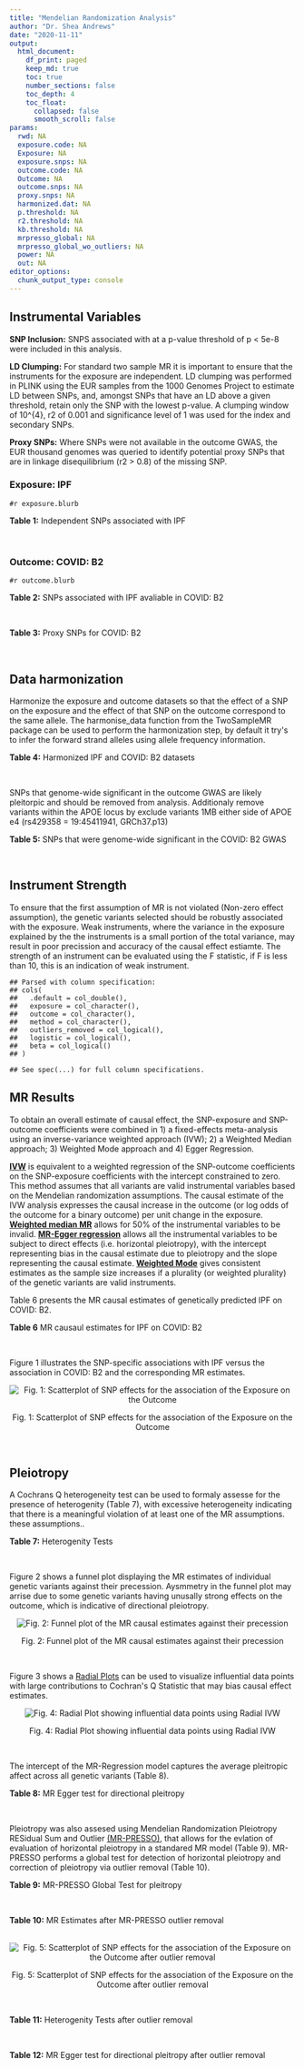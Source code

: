 ```yaml
---
title: "Mendelian Randomization Analysis"
author: "Dr. Shea Andrews"
date: "2020-11-11"
output:
  html_document:
    df_print: paged
    keep_md: true
    toc: true
    number_sections: false
    toc_depth: 4
    toc_float:
      collapsed: false
      smooth_scroll: false
params:
  rwd: NA
  exposure.code: NA
  Exposure: NA
  exposure.snps: NA
  outcome.code: NA
  Outcome: NA
  outcome.snps: NA
  proxy.snps: NA
  harmonized.dat: NA
  p.threshold: NA
  r2.threshold: NA
  kb.threshold: NA
  mrpresso_global: NA
  mrpresso_global_wo_outliers: NA
  power: NA
  out: NA
editor_options:
  chunk_output_type: console
---
```







## Instrumental Variables
**SNP Inclusion:** SNPS associated with at a p-value threshold of p < 5e-8 were included in this analysis.
<br>

**LD Clumping:** For standard two sample MR it is important to ensure that the instruments for the exposure are independent. LD clumping was performed in PLINK using the EUR samples from the 1000 Genomes Project to estimate LD between SNPs, and, amongst SNPs that have an LD above a given threshold, retain only the SNP with the lowest p-value. A clumping window of 10^{4}, r2 of 0.001 and significance level of 1 was used for the index and secondary SNPs.
<br>

**Proxy SNPs:** Where SNPs were not available in the outcome GWAS, the EUR thousand genomes was queried to identify potential proxy SNPs that are in linkage disequilibrium (r2 > 0.8) of the missing SNP.
<br>

### Exposure: IPF
`#r exposure.blurb`
<br>

**Table 1:** Independent SNPs associated with IPF
<div data-pagedtable="false">
  <script data-pagedtable-source type="application/json">
{"columns":[{"label":["SNP"],"name":[1],"type":["chr"],"align":["left"]},{"label":["CHROM"],"name":[2],"type":["dbl"],"align":["right"]},{"label":["POS"],"name":[3],"type":["dbl"],"align":["right"]},{"label":["REF"],"name":[4],"type":["chr"],"align":["left"]},{"label":["ALT"],"name":[5],"type":["chr"],"align":["left"]},{"label":["AF"],"name":[6],"type":["dbl"],"align":["right"]},{"label":["BETA"],"name":[7],"type":["dbl"],"align":["right"]},{"label":["SE"],"name":[8],"type":["dbl"],"align":["right"]},{"label":["Z"],"name":[9],"type":["dbl"],"align":["right"]},{"label":["P"],"name":[10],"type":["dbl"],"align":["right"]},{"label":["N"],"name":[11],"type":["dbl"],"align":["right"]},{"label":["TRAIT"],"name":[12],"type":["chr"],"align":["left"]}],"data":[{"1":"rs78238620","2":"3","3":"44902386","4":"T","5":"A","6":"0.053459","7":"0.4593835","8":"0.07390969","9":"6.215471","10":"5.117086e-10","11":"11259","12":"Idiopathic_Pulmonary_Fibrosis"},{"1":"rs12696304","2":"3","3":"169481271","4":"C","5":"G","6":"0.278854","7":"0.2668156","8":"0.03717319","9":"7.177635","10":"7.092778e-13","11":"11259","12":"Idiopathic_Pulmonary_Fibrosis"},{"1":"rs2013701","2":"4","3":"89885086","4":"G","5":"T","6":"0.487438","7":"-0.2424697","8":"0.03330002","9":"-7.281368","10":"3.304528e-13","11":"11259","12":"Idiopathic_Pulmonary_Fibrosis"},{"1":"rs7725218","2":"5","3":"1282414","4":"G","5":"A","6":"0.323107","7":"-0.3293240","8":"0.03544862","9":"-9.290180","10":"1.540283e-20","11":"11259","12":"Idiopathic_Pulmonary_Fibrosis"},{"1":"rs2076295","2":"6","3":"7563232","4":"T","5":"G","6":"0.468835","7":"0.3799705","8":"0.03322854","9":"11.435066","10":"2.793256e-30","11":"11259","12":"Idiopathic_Pulmonary_Fibrosis"},{"1":"rs12699415","2":"7","3":"1909479","4":"A","5":"G","6":"0.580176","7":"-0.2440172","8":"0.03400225","9":"-7.176502","10":"7.151760e-13","11":"11259","12":"Idiopathic_Pulmonary_Fibrosis"},{"1":"rs2897075","2":"7","3":"99630342","4":"C","5":"T","6":"0.391410","7":"0.2585521","8":"0.03404714","9":"7.593945","10":"3.103096e-14","11":"11259","12":"Idiopathic_Pulmonary_Fibrosis"},{"1":"rs28513081","2":"8","3":"120934126","4":"A","5":"G","6":"0.427310","7":"-0.2034907","8":"0.03346963","9":"-6.079862","10":"1.202864e-09","11":"11259","12":"Idiopathic_Pulmonary_Fibrosis"},{"1":"rs35705950","2":"11","3":"1241221","4":"G","5":"T","6":"0.140904","7":"1.5773608","8":"0.05180105","9":"30.450365","10":"1.184630e-203","11":"11259","12":"Idiopathic_Pulmonary_Fibrosis"},{"1":"rs9577395","2":"13","3":"113534984","4":"C","5":"G","6":"0.207732","7":"-0.2642992","8":"0.04115030","9":"-6.422778","10":"1.338099e-10","11":"11259","12":"Idiopathic_Pulmonary_Fibrosis"},{"1":"rs59424629","2":"15","3":"40720542","4":"G","5":"T","6":"0.538260","7":"0.2678313","8":"0.03320740","9":"8.065411","10":"7.298965e-16","11":"11259","12":"Idiopathic_Pulmonary_Fibrosis"},{"1":"rs62023891","2":"15","3":"86097216","4":"G","5":"A","6":"0.300615","7":"0.2356498","8":"0.03664299","9":"6.430965","10":"1.267962e-10","11":"11259","12":"Idiopathic_Pulmonary_Fibrosis"},{"1":"rs17652520","2":"17","3":"44098967","4":"G","5":"A","6":"0.214766","7":"-0.3286135","8":"0.04066747","9":"-8.080502","10":"6.450078e-16","11":"11259","12":"Idiopathic_Pulmonary_Fibrosis"},{"1":"rs12610495","2":"19","3":"4717672","4":"A","5":"G","6":"0.305555","7":"0.2722340","8":"0.03899250","9":"6.981701","10":"2.916276e-12","11":"11259","12":"Idiopathic_Pulmonary_Fibrosis"},{"1":"rs41308092","2":"20","3":"62324391","4":"G","5":"A","6":"0.019674","7":"0.7503587","8":"0.12196998","9":"6.151995","10":"7.651443e-10","11":"11259","12":"Idiopathic_Pulmonary_Fibrosis"}],"options":{"columns":{"min":{},"max":[10]},"rows":{"min":[10],"max":[10]},"pages":{}}}
  </script>
</div>
<br>

### Outcome: COVID: B2
`#r outcome.blurb`
<br>

**Table 2:** SNPs associated with IPF avaliable in COVID: B2
<div data-pagedtable="false">
  <script data-pagedtable-source type="application/json">
{"columns":[{"label":["SNP"],"name":[1],"type":["chr"],"align":["left"]},{"label":["CHROM"],"name":[2],"type":["dbl"],"align":["right"]},{"label":["POS"],"name":[3],"type":["dbl"],"align":["right"]},{"label":["REF"],"name":[4],"type":["chr"],"align":["left"]},{"label":["ALT"],"name":[5],"type":["chr"],"align":["left"]},{"label":["AF"],"name":[6],"type":["dbl"],"align":["right"]},{"label":["BETA"],"name":[7],"type":["dbl"],"align":["right"]},{"label":["SE"],"name":[8],"type":["dbl"],"align":["right"]},{"label":["Z"],"name":[9],"type":["dbl"],"align":["right"]},{"label":["P"],"name":[10],"type":["dbl"],"align":["right"]},{"label":["N"],"name":[11],"type":["dbl"],"align":["right"]},{"label":["TRAIT"],"name":[12],"type":["chr"],"align":["left"]}],"data":[{"1":"rs78238620","2":"3","3":"44902386","4":"T","5":"A","6":"0.05124","7":"0.1021600","8":"0.044673","9":"2.2868399","10":"2.221e-02","11":"969567","12":"COVID:_hospitalized_vs._population"},{"1":"rs12696304","2":"3","3":"169481271","4":"C","5":"G","6":"0.27150","7":"0.0171570","8":"0.022562","9":"0.7604379","10":"4.470e-01","11":"969567","12":"COVID:_hospitalized_vs._population"},{"1":"rs2013701","2":"4","3":"89885086","4":"G","5":"T","6":"0.51970","7":"-0.0155970","8":"0.020608","9":"-0.7568420","10":"4.492e-01","11":"968954","12":"COVID:_hospitalized_vs._population"},{"1":"rs7725218","2":"5","3":"1282414","4":"G","5":"A","6":"0.35240","7":"-0.0422490","8":"0.021213","9":"-1.9916561","10":"4.641e-02","11":"969567","12":"COVID:_hospitalized_vs._population"},{"1":"rs2076295","2":"6","3":"7563232","4":"T","5":"G","6":"0.43460","7":"0.0456730","8":"0.025861","9":"1.7660957","10":"7.738e-02","11":"954801","12":"COVID:_hospitalized_vs._population"},{"1":"rs12699415","2":"7","3":"1909479","4":"A","5":"G","6":"0.57810","7":"-0.0496930","8":"0.021453","9":"-2.3163660","10":"2.054e-02","11":"967473","12":"COVID:_hospitalized_vs._population"},{"1":"rs2897075","2":"7","3":"99630342","4":"C","5":"T","6":"0.37730","7":"0.0862670","8":"0.022626","9":"3.8127376","10":"1.375e-04","11":"965636","12":"COVID:_hospitalized_vs._population"},{"1":"rs28513081","2":"8","3":"120934126","4":"A","5":"G","6":"0.46420","7":"-0.0337710","8":"0.023904","9":"-1.4127761","10":"1.577e-01","11":"959511","12":"COVID:_hospitalized_vs._population"},{"1":"rs35705950","2":"11","3":"1241221","4":"G","5":"T","6":"0.11050","7":"-0.1673500","8":"0.041444","9":"-4.0379790","10":"5.390e-05","11":"657685","12":"COVID:_hospitalized_vs._population"},{"1":"rs9577395","2":"13","3":"113534984","4":"C","5":"G","6":"0.21850","7":"0.0598950","8":"0.025568","9":"2.3425767","10":"1.915e-02","11":"969567","12":"COVID:_hospitalized_vs._population"},{"1":"rs59424629","2":"15","3":"40720542","4":"G","5":"T","6":"0.54740","7":"0.0082193","8":"0.020720","9":"0.3966844","10":"6.916e-01","11":"969567","12":"COVID:_hospitalized_vs._population"},{"1":"rs62023891","2":"15","3":"86097216","4":"G","5":"A","6":"0.28980","7":"-0.0035899","8":"0.023823","9":"-0.1506905","10":"8.802e-01","11":"969567","12":"COVID:_hospitalized_vs._population"},{"1":"rs17652520","2":"17","3":"44098967","4":"G","5":"A","6":"0.17580","7":"-0.1162300","8":"0.029807","9":"-3.8994196","10":"9.646e-05","11":"952942","12":"COVID:_hospitalized_vs._population"},{"1":"rs12610495","2":"19","3":"4717672","4":"A","5":"G","6":"0.30960","7":"0.1429300","8":"0.028108","9":"5.0850292","10":"3.678e-07","11":"929480","12":"COVID:_hospitalized_vs._population"},{"1":"rs41308092","2":"20","3":"62324391","4":"G","5":"A","6":"0.02721","7":"-0.0657130","8":"0.083153","9":"-0.7902661","10":"4.294e-01","11":"931355","12":"COVID:_hospitalized_vs._population"}],"options":{"columns":{"min":{},"max":[10]},"rows":{"min":[10],"max":[10]},"pages":{}}}
  </script>
</div>
<br>

**Table 3:** Proxy SNPs for COVID: B2
<div data-pagedtable="false">
  <script data-pagedtable-source type="application/json">
{"columns":[{"label":["proxy.outcome"],"name":[1],"type":["lgl"],"align":["right"]},{"label":["target_snp"],"name":[2],"type":["lgl"],"align":["right"]},{"label":["proxy_snp"],"name":[3],"type":["lgl"],"align":["right"]},{"label":["ld.r2"],"name":[4],"type":["lgl"],"align":["right"]},{"label":["Dprime"],"name":[5],"type":["lgl"],"align":["right"]},{"label":["ref.proxy"],"name":[6],"type":["lgl"],"align":["right"]},{"label":["alt.proxy"],"name":[7],"type":["lgl"],"align":["right"]},{"label":["CHROM"],"name":[8],"type":["lgl"],"align":["right"]},{"label":["POS"],"name":[9],"type":["lgl"],"align":["right"]},{"label":["ALT.proxy"],"name":[10],"type":["lgl"],"align":["right"]},{"label":["REF.proxy"],"name":[11],"type":["lgl"],"align":["right"]},{"label":["AF"],"name":[12],"type":["lgl"],"align":["right"]},{"label":["BETA"],"name":[13],"type":["lgl"],"align":["right"]},{"label":["SE"],"name":[14],"type":["lgl"],"align":["right"]},{"label":["P"],"name":[15],"type":["lgl"],"align":["right"]},{"label":["N"],"name":[16],"type":["lgl"],"align":["right"]},{"label":["ref"],"name":[17],"type":["lgl"],"align":["right"]},{"label":["alt"],"name":[18],"type":["lgl"],"align":["right"]},{"label":["ALT"],"name":[19],"type":["lgl"],"align":["right"]},{"label":["REF"],"name":[20],"type":["lgl"],"align":["right"]},{"label":["PHASE"],"name":[21],"type":["lgl"],"align":["right"]}],"data":[{"1":"NA","2":"NA","3":"NA","4":"NA","5":"NA","6":"NA","7":"NA","8":"NA","9":"NA","10":"NA","11":"NA","12":"NA","13":"NA","14":"NA","15":"NA","16":"NA","17":"NA","18":"NA","19":"NA","20":"NA","21":"NA"}],"options":{"columns":{"min":{},"max":[10]},"rows":{"min":[10],"max":[10]},"pages":{}}}
  </script>
</div>
<br>

## Data harmonization
Harmonize the exposure and outcome datasets so that the effect of a SNP on the exposure and the effect of that SNP on the outcome correspond to the same allele. The harmonise_data function from the TwoSampleMR package can be used to perform the harmonization step, by default it try's to infer the forward strand alleles using allele frequency information.
<br>

**Table 4:** Harmonized IPF and COVID: B2 datasets
<div data-pagedtable="false">
  <script data-pagedtable-source type="application/json">
{"columns":[{"label":["SNP"],"name":[1],"type":["chr"],"align":["left"]},{"label":["effect_allele.exposure"],"name":[2],"type":["chr"],"align":["left"]},{"label":["other_allele.exposure"],"name":[3],"type":["chr"],"align":["left"]},{"label":["effect_allele.outcome"],"name":[4],"type":["chr"],"align":["left"]},{"label":["other_allele.outcome"],"name":[5],"type":["chr"],"align":["left"]},{"label":["beta.exposure"],"name":[6],"type":["dbl"],"align":["right"]},{"label":["beta.outcome"],"name":[7],"type":["dbl"],"align":["right"]},{"label":["eaf.exposure"],"name":[8],"type":["dbl"],"align":["right"]},{"label":["eaf.outcome"],"name":[9],"type":["dbl"],"align":["right"]},{"label":["remove"],"name":[10],"type":["lgl"],"align":["right"]},{"label":["palindromic"],"name":[11],"type":["lgl"],"align":["right"]},{"label":["ambiguous"],"name":[12],"type":["lgl"],"align":["right"]},{"label":["id.outcome"],"name":[13],"type":["chr"],"align":["left"]},{"label":["chr.outcome"],"name":[14],"type":["dbl"],"align":["right"]},{"label":["pos.outcome"],"name":[15],"type":["dbl"],"align":["right"]},{"label":["se.outcome"],"name":[16],"type":["dbl"],"align":["right"]},{"label":["z.outcome"],"name":[17],"type":["dbl"],"align":["right"]},{"label":["pval.outcome"],"name":[18],"type":["dbl"],"align":["right"]},{"label":["samplesize.outcome"],"name":[19],"type":["dbl"],"align":["right"]},{"label":["outcome"],"name":[20],"type":["chr"],"align":["left"]},{"label":["mr_keep.outcome"],"name":[21],"type":["lgl"],"align":["right"]},{"label":["pval_origin.outcome"],"name":[22],"type":["chr"],"align":["left"]},{"label":["chr.exposure"],"name":[23],"type":["dbl"],"align":["right"]},{"label":["pos.exposure"],"name":[24],"type":["dbl"],"align":["right"]},{"label":["se.exposure"],"name":[25],"type":["dbl"],"align":["right"]},{"label":["z.exposure"],"name":[26],"type":["dbl"],"align":["right"]},{"label":["pval.exposure"],"name":[27],"type":["dbl"],"align":["right"]},{"label":["samplesize.exposure"],"name":[28],"type":["dbl"],"align":["right"]},{"label":["exposure"],"name":[29],"type":["chr"],"align":["left"]},{"label":["mr_keep.exposure"],"name":[30],"type":["lgl"],"align":["right"]},{"label":["pval_origin.exposure"],"name":[31],"type":["chr"],"align":["left"]},{"label":["id.exposure"],"name":[32],"type":["chr"],"align":["left"]},{"label":["action"],"name":[33],"type":["dbl"],"align":["right"]},{"label":["mr_keep"],"name":[34],"type":["lgl"],"align":["right"]},{"label":["pt"],"name":[35],"type":["dbl"],"align":["right"]},{"label":["pleitropy_keep"],"name":[36],"type":["lgl"],"align":["right"]},{"label":["mrpresso_RSSobs"],"name":[37],"type":["dbl"],"align":["right"]},{"label":["mrpresso_pval"],"name":[38],"type":["chr"],"align":["left"]},{"label":["mrpresso_keep"],"name":[39],"type":["lgl"],"align":["right"]}],"data":[{"1":"rs12610495","2":"G","3":"A","4":"G","5":"A","6":"0.2722340","7":"0.1429300","8":"0.305555","9":"0.30960","10":"FALSE","11":"FALSE","12":"FALSE","13":"V87X6K","14":"19","15":"4717672","16":"0.028108","17":"5.0850292","18":"3.678e-07","19":"929480","20":"covidhgi2020anaB2v4","21":"TRUE","22":"reported","23":"19","24":"4717672","25":"0.03899250","26":"6.981701","27":"2.916276e-12","28":"11259","29":"Allen2020ipf","30":"TRUE","31":"reported","32":"HxV1QN","33":"2","34":"TRUE","35":"5e-08","36":"TRUE","37":"1.942359e-02","38":"<0.0015","39":"FALSE"},{"1":"rs12696304","2":"G","3":"C","4":"G","5":"C","6":"0.2668156","7":"0.0171570","8":"0.278854","9":"0.27150","10":"FALSE","11":"TRUE","12":"FALSE","13":"V87X6K","14":"3","15":"169481271","16":"0.022562","17":"0.7604379","18":"4.470e-01","19":"969567","20":"covidhgi2020anaB2v4","21":"TRUE","22":"reported","23":"3","24":"169481271","25":"0.03717319","26":"7.177635","27":"7.092778e-13","28":"11259","29":"Allen2020ipf","30":"TRUE","31":"reported","32":"HxV1QN","33":"2","34":"TRUE","35":"5e-08","36":"TRUE","37":"1.041659e-04","38":"1","39":"TRUE"},{"1":"rs12699415","2":"G","3":"A","4":"G","5":"A","6":"-0.2440172","7":"-0.0496930","8":"0.580176","9":"0.57810","10":"FALSE","11":"FALSE","12":"FALSE","13":"V87X6K","14":"7","15":"1909479","16":"0.021453","17":"-2.3163660","18":"2.054e-02","19":"967473","20":"covidhgi2020anaB2v4","21":"TRUE","22":"reported","23":"7","24":"1909479","25":"0.03400225","26":"-7.176502","27":"7.151760e-13","28":"11259","29":"Allen2020ipf","30":"TRUE","31":"reported","32":"HxV1QN","33":"2","34":"TRUE","35":"5e-08","36":"TRUE","37":"1.997806e-03","38":"0.609","39":"TRUE"},{"1":"rs17652520","2":"A","3":"G","4":"A","5":"G","6":"-0.3286135","7":"-0.1162300","8":"0.214766","9":"0.17580","10":"FALSE","11":"FALSE","12":"FALSE","13":"V87X6K","14":"17","15":"44098967","16":"0.029807","17":"-3.8994196","18":"9.646e-05","19":"952942","20":"covidhgi2020anaB2v4","21":"TRUE","22":"reported","23":"17","24":"44098967","25":"0.04066747","26":"-8.080502","27":"6.450078e-16","28":"11259","29":"Allen2020ipf","30":"TRUE","31":"reported","32":"HxV1QN","33":"2","34":"TRUE","35":"5e-08","36":"TRUE","37":"1.237526e-02","38":"<0.0015","39":"FALSE"},{"1":"rs2013701","2":"T","3":"G","4":"T","5":"G","6":"-0.2424697","7":"-0.0155970","8":"0.487438","9":"0.51970","10":"FALSE","11":"FALSE","12":"FALSE","13":"V87X6K","14":"4","15":"89885086","16":"0.020608","17":"-0.7568420","18":"4.492e-01","19":"968954","20":"covidhgi2020anaB2v4","21":"TRUE","22":"reported","23":"4","24":"89885086","25":"0.03330002","26":"-7.281368","27":"3.304528e-13","28":"11259","29":"Allen2020ipf","30":"TRUE","31":"reported","32":"HxV1QN","33":"2","34":"TRUE","35":"5e-08","36":"TRUE","37":"8.605308e-05","38":"1","39":"TRUE"},{"1":"rs2076295","2":"G","3":"T","4":"G","5":"T","6":"0.3799705","7":"0.0456730","8":"0.468835","9":"0.43460","10":"FALSE","11":"FALSE","12":"FALSE","13":"V87X6K","14":"6","15":"7563232","16":"0.025861","17":"1.7660957","18":"7.738e-02","19":"954801","20":"covidhgi2020anaB2v4","21":"TRUE","22":"reported","23":"6","24":"7563232","25":"0.03322854","26":"11.435066","27":"2.793256e-30","28":"11259","29":"Allen2020ipf","30":"TRUE","31":"reported","32":"HxV1QN","33":"2","34":"TRUE","35":"5e-08","36":"TRUE","37":"1.415647e-03","38":"1","39":"TRUE"},{"1":"rs28513081","2":"G","3":"A","4":"G","5":"A","6":"-0.2034907","7":"-0.0337710","8":"0.427310","9":"0.46420","10":"FALSE","11":"FALSE","12":"FALSE","13":"V87X6K","14":"8","15":"120934126","16":"0.023904","17":"-1.4127761","18":"1.577e-01","19":"959511","20":"covidhgi2020anaB2v4","21":"TRUE","22":"reported","23":"8","24":"120934126","25":"0.03346963","26":"-6.079862","27":"1.202864e-09","28":"11259","29":"Allen2020ipf","30":"TRUE","31":"reported","32":"HxV1QN","33":"2","34":"TRUE","35":"5e-08","36":"TRUE","37":"8.278683e-04","38":"1","39":"TRUE"},{"1":"rs2897075","2":"T","3":"C","4":"T","5":"C","6":"0.2585521","7":"0.0862670","8":"0.391410","9":"0.37730","10":"FALSE","11":"FALSE","12":"FALSE","13":"V87X6K","14":"7","15":"99630342","16":"0.022626","17":"3.8127376","18":"1.375e-04","19":"965636","20":"covidhgi2020anaB2v4","21":"TRUE","22":"reported","23":"7","24":"99630342","25":"0.03404714","26":"7.593945","27":"3.103096e-14","28":"11259","29":"Allen2020ipf","30":"TRUE","31":"reported","32":"HxV1QN","33":"2","34":"TRUE","35":"5e-08","36":"TRUE","37":"6.786516e-03","38":"<0.0015","39":"FALSE"},{"1":"rs35705950","2":"T","3":"G","4":"T","5":"G","6":"1.5773608","7":"-0.1673500","8":"0.140904","9":"0.11050","10":"FALSE","11":"FALSE","12":"FALSE","13":"V87X6K","14":"11","15":"1241221","16":"0.041444","17":"-4.0379790","18":"5.390e-05","19":"657685","20":"covidhgi2020anaB2v4","21":"TRUE","22":"reported","23":"11","24":"1241221","25":"0.05180105","26":"30.450365","27":"1.000000e-200","28":"11259","29":"Allen2020ipf","30":"TRUE","31":"reported","32":"HxV1QN","33":"2","34":"TRUE","35":"5e-08","36":"TRUE","37":"1.420922e-01","38":"<0.0015","39":"FALSE"},{"1":"rs41308092","2":"A","3":"G","4":"A","5":"G","6":"0.7503587","7":"-0.0657130","8":"0.019674","9":"0.02721","10":"FALSE","11":"FALSE","12":"FALSE","13":"V87X6K","14":"20","15":"62324391","16":"0.083153","17":"-0.7902661","18":"4.294e-01","19":"931355","20":"covidhgi2020anaB2v4","21":"TRUE","22":"reported","23":"20","24":"62324391","25":"0.12196998","26":"6.151995","27":"7.651443e-10","28":"11259","29":"Allen2020ipf","30":"TRUE","31":"reported","32":"HxV1QN","33":"2","34":"TRUE","35":"5e-08","36":"TRUE","37":"7.863253e-03","38":"1","39":"TRUE"},{"1":"rs59424629","2":"T","3":"G","4":"T","5":"G","6":"0.2678313","7":"0.0082193","8":"0.538260","9":"0.54740","10":"FALSE","11":"FALSE","12":"FALSE","13":"V87X6K","14":"15","15":"40720542","16":"0.020720","17":"0.3966844","18":"6.916e-01","19":"969567","20":"covidhgi2020anaB2v4","21":"TRUE","22":"reported","23":"15","24":"40720542","25":"0.03320740","26":"8.065411","27":"7.298965e-16","28":"11259","29":"Allen2020ipf","30":"TRUE","31":"reported","32":"HxV1QN","33":"2","34":"TRUE","35":"5e-08","36":"TRUE","37":"7.220351e-07","38":"1","39":"TRUE"},{"1":"rs62023891","2":"A","3":"G","4":"A","5":"G","6":"0.2356498","7":"-0.0035899","8":"0.300615","9":"0.28980","10":"FALSE","11":"FALSE","12":"FALSE","13":"V87X6K","14":"15","15":"86097216","16":"0.023823","17":"-0.1506905","18":"8.802e-01","19":"969567","20":"covidhgi2020anaB2v4","21":"TRUE","22":"reported","23":"15","24":"86097216","25":"0.03664299","26":"6.430965","27":"1.267962e-10","28":"11259","29":"Allen2020ipf","30":"TRUE","31":"reported","32":"HxV1QN","33":"2","34":"TRUE","35":"5e-08","36":"TRUE","37":"1.086148e-04","38":"1","39":"TRUE"},{"1":"rs7725218","2":"A","3":"G","4":"A","5":"G","6":"-0.3293240","7":"-0.0422490","8":"0.323107","9":"0.35240","10":"FALSE","11":"FALSE","12":"FALSE","13":"V87X6K","14":"5","15":"1282414","16":"0.021213","17":"-1.9916561","18":"4.641e-02","19":"969567","20":"covidhgi2020anaB2v4","21":"TRUE","22":"reported","23":"5","24":"1282414","25":"0.03544862","26":"-9.290180","27":"1.540283e-20","28":"11259","29":"Allen2020ipf","30":"TRUE","31":"reported","32":"HxV1QN","33":"2","34":"TRUE","35":"5e-08","36":"TRUE","37":"1.278286e-03","38":"1","39":"TRUE"},{"1":"rs78238620","2":"A","3":"T","4":"A","5":"T","6":"0.4593835","7":"0.1021600","8":"0.053459","9":"0.05124","10":"FALSE","11":"TRUE","12":"FALSE","13":"V87X6K","14":"3","15":"44902386","16":"0.044673","17":"2.2868399","18":"2.221e-02","19":"969567","20":"covidhgi2020anaB2v4","21":"TRUE","22":"reported","23":"3","24":"44902386","25":"0.07390969","26":"6.215471","27":"5.117086e-10","28":"11259","29":"Allen2020ipf","30":"TRUE","31":"reported","32":"HxV1QN","33":"2","34":"TRUE","35":"5e-08","36":"TRUE","37":"8.540652e-03","38":"0.6255","39":"TRUE"},{"1":"rs9577395","2":"G","3":"C","4":"G","5":"C","6":"-0.2642992","7":"0.0598950","8":"0.207732","9":"0.21850","10":"FALSE","11":"TRUE","12":"FALSE","13":"V87X6K","14":"13","15":"113534984","16":"0.025568","17":"2.3425767","18":"1.915e-02","19":"969567","20":"covidhgi2020anaB2v4","21":"TRUE","22":"reported","23":"13","24":"113534984","25":"0.04115030","26":"-6.422778","27":"1.338099e-10","28":"11259","29":"Allen2020ipf","30":"TRUE","31":"reported","32":"HxV1QN","33":"2","34":"TRUE","35":"5e-08","36":"TRUE","37":"4.825499e-03","38":"0.111","39":"TRUE"}],"options":{"columns":{"min":{},"max":[10]},"rows":{"min":[10],"max":[10]},"pages":{}}}
  </script>
</div>
<br>

SNPs that genome-wide significant in the outcome GWAS are likely pleitorpic and should be removed from analysis. Additionaly remove variants within the APOE locus by exclude variants 1MB either side of APOE e4 (rs429358 = 19:45411941, GRCh37.p13)
<br>


**Table 5:** SNPs that were genome-wide significant in the COVID: B2 GWAS
<div data-pagedtable="false">
  <script data-pagedtable-source type="application/json">
{"columns":[{"label":["SNP"],"name":[1],"type":["chr"],"align":["left"]},{"label":["chr.outcome"],"name":[2],"type":["dbl"],"align":["right"]},{"label":["pos.outcome"],"name":[3],"type":["dbl"],"align":["right"]},{"label":["pval.exposure"],"name":[4],"type":["dbl"],"align":["right"]},{"label":["pval.outcome"],"name":[5],"type":["dbl"],"align":["right"]}],"data":[],"options":{"columns":{"min":{},"max":[10]},"rows":{"min":[10],"max":[10]},"pages":{}}}
  </script>
</div>
<br>


## Instrument Strength
To ensure that the first assumption of MR is not violated (Non-zero effect assumption), the genetic variants selected should be robustly associated with the exposure. Weak instruments, where the variance in the exposure explained by the the instruments is a small portion of the total variance, may result in poor precission and accuracy of the causal effect estiamte. The strength of an instrument can be evaluated using the F statistic, if F is less than 10, this is an indication of weak instrument.


```
## Parsed with column specification:
## cols(
##   .default = col_double(),
##   exposure = col_character(),
##   outcome = col_character(),
##   method = col_character(),
##   outliers_removed = col_logical(),
##   logistic = col_logical(),
##   beta = col_logical()
## )
```

```
## See spec(...) for full column specifications.
```

<div data-pagedtable="false">
  <script data-pagedtable-source type="application/json">
{"columns":[{"label":["outliers_removed"],"name":[1],"type":["lgl"],"align":["right"]},{"label":["pve.exposure"],"name":[2],"type":["dbl"],"align":["right"]},{"label":["F"],"name":[3],"type":["dbl"],"align":["right"]},{"label":["Alpha"],"name":[4],"type":["dbl"],"align":["right"]},{"label":["NCP"],"name":[5],"type":["dbl"],"align":["right"]},{"label":["Power"],"name":[6],"type":["dbl"],"align":["right"]}],"data":[{"1":"FALSE","2":"0.14289659","3":"124.96246","4":"0.05","5":"9.449595","6":"0.8673725"},{"1":"TRUE","2":"0.05599105","3":"60.64382","4":"0.05","5":"17.614319","6":"0.9873561"}],"options":{"columns":{"min":{},"max":[10]},"rows":{"min":[10],"max":[10]},"pages":{}}}
  </script>
</div>

##  MR Results
To obtain an overall estimate of causal effect, the SNP-exposure and SNP-outcome coefficients were combined in 1) a fixed-effects meta-analysis using an inverse-variance weighted approach (IVW); 2) a Weighted Median approach; 3) Weighted Mode approach and 4) Egger Regression.


[**IVW**](https://doi.org/10.1002/gepi.21758) is equivalent to a weighted regression of the SNP-outcome coefficients on the SNP-exposure coefficients with the intercept constrained to zero. This method assumes that all variants are valid instrumental variables based on the Mendelian randomization assumptions. The causal estimate of the IVW analysis expresses the causal increase in the outcome (or log odds of the outcome for a binary outcome) per unit change in the exposure. [**Weighted median MR**](https://doi.org/10.1002/gepi.21965) allows for 50% of the instrumental variables to be invalid. [**MR-Egger regression**](https://doi.org/10.1093/ije/dyw220) allows all the instrumental variables to be subject to direct effects (i.e. horizontal pleiotropy), with the intercept representing bias in the causal estimate due to pleiotropy and the slope representing the causal estimate. [**Weighted Mode**](https://doi.org/10.1093/ije/dyx102) gives consistent estimates as the sample size increases if a plurality (or weighted plurality) of the genetic variants are valid instruments.
<br>



Table 6 presents the MR causal estimates of genetically predicted IPF on COVID: B2.
<br>

**Table 6** MR causaul estimates for IPF on COVID: B2
<div data-pagedtable="false">
  <script data-pagedtable-source type="application/json">
{"columns":[{"label":["id.exposure"],"name":[1],"type":["chr"],"align":["left"]},{"label":["id.outcome"],"name":[2],"type":["chr"],"align":["left"]},{"label":["outcome"],"name":[3],"type":["fctr"],"align":["left"]},{"label":["exposure"],"name":[4],"type":["fctr"],"align":["left"]},{"label":["method"],"name":[5],"type":["fctr"],"align":["left"]},{"label":["nsnp"],"name":[6],"type":["int"],"align":["right"]},{"label":["b"],"name":[7],"type":["dbl"],"align":["right"]},{"label":["se"],"name":[8],"type":["dbl"],"align":["right"]},{"label":["pval"],"name":[9],"type":["dbl"],"align":["right"]}],"data":[{"1":"HxV1QN","2":"V87X6K","3":"covidhgi2020anaB2v4","4":"Allen2020ipf","5":"Inverse variance weighted (fixed effects)","6":"15","7":"0.02767683","8":"0.01743291","9":"0.1123724"},{"1":"HxV1QN","2":"V87X6K","3":"covidhgi2020anaB2v4","4":"Allen2020ipf","5":"Weighted median","6":"15","7":"-0.08497640","8":"0.03875813","9":"0.0283449"},{"1":"HxV1QN","2":"V87X6K","3":"covidhgi2020anaB2v4","4":"Allen2020ipf","5":"Weighted mode","6":"15","7":"-0.09463733","8":"0.03226140","9":"0.0108969"},{"1":"HxV1QN","2":"V87X6K","3":"covidhgi2020anaB2v4","4":"Allen2020ipf","5":"MR Egger","6":"15","7":"-0.13398080","8":"0.06412779","9":"0.0569086"}],"options":{"columns":{"min":{},"max":[10]},"rows":{"min":[10],"max":[10]},"pages":{}}}
  </script>
</div>
<br>

Figure 1 illustrates the SNP-specific associations with IPF versus the association in COVID: B2 and the corresponding MR estimates.
<br>

<div class="figure" style="text-align: center">
<img src="/sc/arion/projects/LOAD/shea/Projects/MRcovid/results/MRcovid/Allen2020ipf/covidhgi2020anaB2v4/Allen2020ipf_5e-8_covidhgi2020anaB2v4_MR_Analaysis_files/figure-html/scatter_plot-1.png" alt="Fig. 1: Scatterplot of SNP effects for the association of the Exposure on the Outcome"  />
<p class="caption">Fig. 1: Scatterplot of SNP effects for the association of the Exposure on the Outcome</p>
</div>
<br>


## Pleiotropy
A Cochrans Q heterogeneity test can be used to formaly assesse for the presence of heterogenity (Table 7), with excessive heterogeneity indicating that there is a meaningful violation of at least one of the MR assumptions.
these assumptions..
<br>

**Table 7:** Heterogenity Tests
<div data-pagedtable="false">
  <script data-pagedtable-source type="application/json">
{"columns":[{"label":["id.exposure"],"name":[1],"type":["chr"],"align":["left"]},{"label":["id.outcome"],"name":[2],"type":["chr"],"align":["left"]},{"label":["outcome"],"name":[3],"type":["fctr"],"align":["left"]},{"label":["exposure"],"name":[4],"type":["fctr"],"align":["left"]},{"label":["method"],"name":[5],"type":["fctr"],"align":["left"]},{"label":["Q"],"name":[6],"type":["dbl"],"align":["right"]},{"label":["Q_df"],"name":[7],"type":["dbl"],"align":["right"]},{"label":["Q_pval"],"name":[8],"type":["dbl"],"align":["right"]}],"data":[{"1":"HxV1QN","2":"V87X6K","3":"covidhgi2020anaB2v4","4":"Allen2020ipf","5":"MR Egger","6":"56.16873","7":"13","8":"2.517006e-07"},{"1":"HxV1QN","2":"V87X6K","3":"covidhgi2020anaB2v4","4":"Allen2020ipf","5":"Inverse variance weighted","6":"96.50494","7":"14","8":"2.209458e-14"}],"options":{"columns":{"min":{},"max":[10]},"rows":{"min":[10],"max":[10]},"pages":{}}}
  </script>
</div>
<br>

Figure 2 shows a funnel plot displaying the MR estimates of individual genetic variants against their precession. Aysmmetry in the funnel plot may arrise due to some genetic variants having unusally strong effects on the outcome, which is indicative of directional pleiotropy.
<br>

<div class="figure" style="text-align: center">
<img src="/sc/arion/projects/LOAD/shea/Projects/MRcovid/results/MRcovid/Allen2020ipf/covidhgi2020anaB2v4/Allen2020ipf_5e-8_covidhgi2020anaB2v4_MR_Analaysis_files/figure-html/funnel_plot-1.png" alt="Fig. 2: Funnel plot of the MR causal estimates against their precession"  />
<p class="caption">Fig. 2: Funnel plot of the MR causal estimates against their precession</p>
</div>
<br>

Figure 3 shows a [Radial Plots](https://github.com/WSpiller/RadialMR) can be used to visualize influential data points with large contributions to Cochran's Q Statistic that may bias causal effect estimates.



<div class="figure" style="text-align: center">
<img src="/sc/arion/projects/LOAD/shea/Projects/MRcovid/results/MRcovid/Allen2020ipf/covidhgi2020anaB2v4/Allen2020ipf_5e-8_covidhgi2020anaB2v4_MR_Analaysis_files/figure-html/Radial_Plot-1.png" alt="Fig. 4: Radial Plot showing influential data points using Radial IVW"  />
<p class="caption">Fig. 4: Radial Plot showing influential data points using Radial IVW</p>
</div>
<br>

The intercept of the MR-Regression model captures the average pleitropic affect across all genetic variants (Table 8).
<br>

**Table 8:** MR Egger test for directional pleitropy
<div data-pagedtable="false">
  <script data-pagedtable-source type="application/json">
{"columns":[{"label":["id.exposure"],"name":[1],"type":["chr"],"align":["left"]},{"label":["id.outcome"],"name":[2],"type":["chr"],"align":["left"]},{"label":["outcome"],"name":[3],"type":["fctr"],"align":["left"]},{"label":["exposure"],"name":[4],"type":["fctr"],"align":["left"]},{"label":["egger_intercept"],"name":[5],"type":["dbl"],"align":["right"]},{"label":["se"],"name":[6],"type":["dbl"],"align":["right"]},{"label":["pval"],"name":[7],"type":["dbl"],"align":["right"]}],"data":[{"1":"HxV1QN","2":"V87X6K","3":"covidhgi2020anaB2v4","4":"Allen2020ipf","5":"0.07386591","6":"0.02417531","7":"0.009203364"}],"options":{"columns":{"min":{},"max":[10]},"rows":{"min":[10],"max":[10]},"pages":{}}}
  </script>
</div>
<br>

Pleiotropy was also assesed using Mendelian Randomization Pleiotropy RESidual Sum and Outlier [(MR-PRESSO)](https://doi.org/10.1038/s41588-018-0099-7), that allows for the evlation of evaluation of horizontal pleiotropy in a standared MR model (Table 9). MR-PRESSO performs a global test for detection of horizontal pleiotropy and correction of pleiotropy via outlier removal (Table 10).
<br>

**Table 9:** MR-PRESSO Global Test for pleitropy
<div data-pagedtable="false">
  <script data-pagedtable-source type="application/json">
{"columns":[{"label":["id.exposure"],"name":[1],"type":["chr"],"align":["left"]},{"label":["id.outcome"],"name":[2],"type":["chr"],"align":["left"]},{"label":["outcome"],"name":[3],"type":["chr"],"align":["left"]},{"label":["exposure"],"name":[4],"type":["chr"],"align":["left"]},{"label":["pt"],"name":[5],"type":["dbl"],"align":["right"]},{"label":["outliers_removed"],"name":[6],"type":["lgl"],"align":["right"]},{"label":["n_outliers"],"name":[7],"type":["dbl"],"align":["right"]},{"label":["RSSobs"],"name":[8],"type":["dbl"],"align":["right"]},{"label":["pval"],"name":[9],"type":["chr"],"align":["left"]}],"data":[{"1":"HxV1QN","2":"V87X6K","3":"covidhgi2020anaB2v4","4":"Allen2020ipf","5":"5e-08","6":"FALSE","7":"4","8":"158.6432","9":"<1e-04"}],"options":{"columns":{"min":{},"max":[10]},"rows":{"min":[10],"max":[10]},"pages":{}}}
  </script>
</div>
<br>


**Table 10:** MR Estimates after MR-PRESSO outlier removal
<div data-pagedtable="false">
  <script data-pagedtable-source type="application/json">
{"columns":[{"label":["id.exposure"],"name":[1],"type":["chr"],"align":["left"]},{"label":["id.outcome"],"name":[2],"type":["chr"],"align":["left"]},{"label":["outcome"],"name":[3],"type":["fctr"],"align":["left"]},{"label":["exposure"],"name":[4],"type":["fctr"],"align":["left"]},{"label":["method"],"name":[5],"type":["fctr"],"align":["left"]},{"label":["nsnp"],"name":[6],"type":["int"],"align":["right"]},{"label":["b"],"name":[7],"type":["dbl"],"align":["right"]},{"label":["se"],"name":[8],"type":["dbl"],"align":["right"]},{"label":["pval"],"name":[9],"type":["dbl"],"align":["right"]}],"data":[{"1":"HxV1QN","2":"V87X6K","3":"covidhgi2020anaB2v4","4":"Allen2020ipf","5":"Inverse variance weighted (fixed effects)","6":"11","7":"0.07282609","8":"0.02585448","9":"0.004850941"},{"1":"HxV1QN","2":"V87X6K","3":"covidhgi2020anaB2v4","4":"Allen2020ipf","5":"Weighted median","6":"11","7":"0.08732236","8":"0.03552746","9":"0.013975839"},{"1":"HxV1QN","2":"V87X6K","3":"covidhgi2020anaB2v4","4":"Allen2020ipf","5":"Weighted mode","6":"11","7":"0.10102772","8":"0.04600122","9":"0.052779734"},{"1":"HxV1QN","2":"V87X6K","3":"covidhgi2020anaB2v4","4":"Allen2020ipf","5":"MR Egger","6":"11","7":"0.09206199","8":"0.15437591","9":"0.565637402"}],"options":{"columns":{"min":{},"max":[10]},"rows":{"min":[10],"max":[10]},"pages":{}}}
  </script>
</div>
<br>

<div class="figure" style="text-align: center">
<img src="/sc/arion/projects/LOAD/shea/Projects/MRcovid/results/MRcovid/Allen2020ipf/covidhgi2020anaB2v4/Allen2020ipf_5e-8_covidhgi2020anaB2v4_MR_Analaysis_files/figure-html/scatter_plot_outlier-1.png" alt="Fig. 5: Scatterplot of SNP effects for the association of the Exposure on the Outcome after outlier removal"  />
<p class="caption">Fig. 5: Scatterplot of SNP effects for the association of the Exposure on the Outcome after outlier removal</p>
</div>
<br>

**Table 11:** Heterogenity Tests after outlier removal
<div data-pagedtable="false">
  <script data-pagedtable-source type="application/json">
{"columns":[{"label":["id.exposure"],"name":[1],"type":["chr"],"align":["left"]},{"label":["id.outcome"],"name":[2],"type":["chr"],"align":["left"]},{"label":["outcome"],"name":[3],"type":["fctr"],"align":["left"]},{"label":["exposure"],"name":[4],"type":["fctr"],"align":["left"]},{"label":["method"],"name":[5],"type":["fctr"],"align":["left"]},{"label":["Q"],"name":[6],"type":["dbl"],"align":["right"]},{"label":["Q_df"],"name":[7],"type":["dbl"],"align":["right"]},{"label":["Q_pval"],"name":[8],"type":["dbl"],"align":["right"]}],"data":[{"1":"HxV1QN","2":"V87X6K","3":"covidhgi2020anaB2v4","4":"Allen2020ipf","5":"MR Egger","6":"19.15092","7":"9","8":"0.02393982"},{"1":"HxV1QN","2":"V87X6K","3":"covidhgi2020anaB2v4","4":"Allen2020ipf","5":"Inverse variance weighted","6":"19.18605","7":"10","8":"0.03796218"}],"options":{"columns":{"min":{},"max":[10]},"rows":{"min":[10],"max":[10]},"pages":{}}}
  </script>
</div>
<br>

**Table 12:** MR Egger test for directional pleitropy after outlier removal
<div data-pagedtable="false">
  <script data-pagedtable-source type="application/json">
{"columns":[{"label":["id.exposure"],"name":[1],"type":["chr"],"align":["left"]},{"label":["id.outcome"],"name":[2],"type":["chr"],"align":["left"]},{"label":["outcome"],"name":[3],"type":["fctr"],"align":["left"]},{"label":["exposure"],"name":[4],"type":["fctr"],"align":["left"]},{"label":["egger_intercept"],"name":[5],"type":["dbl"],"align":["right"]},{"label":["se"],"name":[6],"type":["dbl"],"align":["right"]},{"label":["pval"],"name":[7],"type":["dbl"],"align":["right"]}],"data":[{"1":"HxV1QN","2":"V87X6K","3":"covidhgi2020anaB2v4","4":"Allen2020ipf","5":"-0.005683182","6":"0.04422782","7":"0.9005806"}],"options":{"columns":{"min":{},"max":[10]},"rows":{"min":[10],"max":[10]},"pages":{}}}
  </script>
</div>
<br>
